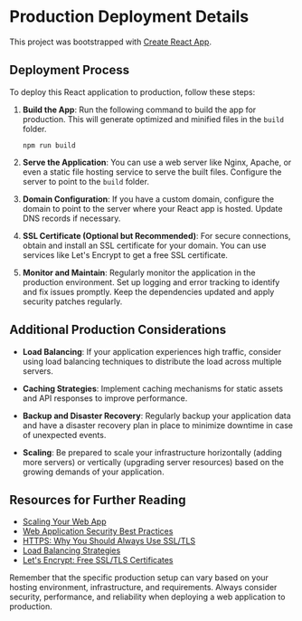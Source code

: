 # Production Deployment Details

This project was bootstrapped with [Create React App](https://github.com/facebook/create-react-app).

## Deployment Process

To deploy this React application to production, follow these steps:

1. **Build the App**: Run the following command to build the app for production. This will generate optimized and minified files in the `build` folder.

   ```
   npm run build
   ```

2. **Serve the Application**: You can use a web server like Nginx, Apache, or even a static file hosting service to serve the built files. Configure the server to point to the `build` folder.

3. **Domain Configuration**: If you have a custom domain, configure the domain to point to the server where your React app is hosted. Update DNS records if necessary.

4. **SSL Certificate (Optional but Recommended)**: For secure connections, obtain and install an SSL certificate for your domain. You can use services like Let's Encrypt to get a free SSL certificate.

5. **Monitor and Maintain**: Regularly monitor the application in the production environment. Set up logging and error tracking to identify and fix issues promptly. Keep the dependencies updated and apply security patches regularly.

## Additional Production Considerations

- **Load Balancing**: If your application experiences high traffic, consider using load balancing techniques to distribute the load across multiple servers.

- **Caching Strategies**: Implement caching mechanisms for static assets and API responses to improve performance.

- **Backup and Disaster Recovery**: Regularly backup your application data and have a disaster recovery plan in place to minimize downtime in case of unexpected events.

- **Scaling**: Be prepared to scale your infrastructure horizontally (adding more servers) or vertically (upgrading server resources) based on the growing demands of your application.

## Resources for Further Reading

- [Scaling Your Web App](https://www.digitalocean.com/community/tutorials/scaling-your-web-app)
- [Web Application Security Best Practices](https://cheatsheetseries.owasp.org/cheatsheets/Web_Application_Security_Testing_Cheat_Sheet.html)
- [HTTPS: Why You Should Always Use SSL/TLS](https://www.websecurity.symantec.com/security-topics/why-https-use-ssl)
- [Load Balancing Strategies](https://www.nginx.com/resources/glossary/load-balancing/)
- [Let's Encrypt: Free SSL/TLS Certificates](https://letsencrypt.org/)

Remember that the specific production setup can vary based on your hosting environment, infrastructure, and requirements. Always consider security, performance, and reliability when deploying a web application to production.



